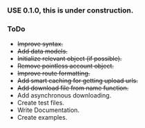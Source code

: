 ### USE 0.1.0, this is under construction.

### ToDo
- ~~Improve syntax.~~
- ~~Add data models.~~
- ~~Initialize relevant object (if possible).~~
- ~~Remove pointless account object.~~
- ~~Improve route formatting.~~
- ~~Add smart caching for getting upload urls.~~
- ~~Add download file from name function.~~
- Add asynchronous downloading.
- Create test files.
- Write Documentation.
- Create examples.